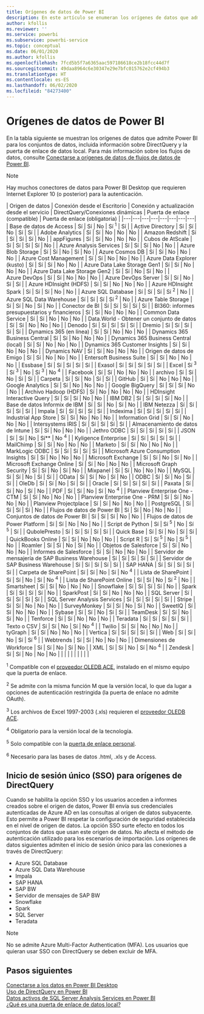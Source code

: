 ```yaml
---
title: Orígenes de datos de Power BI
description: En este artículo se enumeran los orígenes de datos que admite Power BI, incluida información sobre DirectQuery y la puerta de enlace de datos local.
author: kfollis
ms.reviewer: ''
ms.service: powerbi
ms.subservice: powerbi-service
ms.topic: conceptual
ms.date: 06/01/2020
ms.author: kfollis
ms.openlocfilehash: 7fcd5b5f7a6365aac597186618ce2b18fcc44d7f
ms.sourcegitcommit: 49daa8964c6e30347e29e7bfc015762e2cf494b3
ms.translationtype: HT
ms.contentlocale: es-ES
ms.lasthandoff: 06/02/2020
ms.locfileid: "84273400"
---
```

# <a name="power-bi-data-sources"></a>Orígenes de datos de Power BI

En la tabla siguiente se muestran los orígenes de datos que admite Power BI para los conjuntos de datos, incluida información sobre DirectQuery y la puerta de enlace de datos local. Para más información sobre los flujos de datos, consulte [Conectarse a orígenes de datos de flujos de datos de Power BI](../transform-model/service-dataflows-data-sources.md).

> [!NOTE]
> Hay muchos conectores de datos para Power BI Desktop que requieren Internet Explorer 10 (o posterior) para la autenticación. 


| Origen de datos | Conexión desde el Escritorio | Conexión y actualización desde el servicio | DirectQuery/Conexiones dinámicas | Puerta de enlace (compatible) | Puerta de enlace (obligatoria) |
|---|---|---|---|---|---|---|---|
| Base de datos de Access | Sí | Sí | No | Sí <sup>1</sup> | Sí |
| Active Directory | Sí | Sí | No | Sí | Sí |
| Adobe Analytics | Sí | Sí | No | No | No |
| Amazon Redshift | Sí | Sí | Sí | Sí | No |
| appFigures | Sí | Sí | No | No | No |
| Cubos de AtScale | Sí | Sí | Sí | Sí | No |
| Azure Analysis Services | Sí | Sí | Sí | No | No |
| Azure Blob Storage | Sí | Sí | No | Sí | No |
| Azure Cosmos DB | Sí | Sí | No | No | No |
| Azure Cost Management | Sí | Sí | No | No | No |
| Azure Data Explorer (kusto) | Sí | Sí | Sí | No | No |
| Azure Data Lake Storage Gen1 | Sí | Sí | No | No | No |
| Azure Data Lake Storage Gen2 | Sí | Sí | No | Sí | No |
| Azure DevOps | Sí | Sí | No | No | No |
| Azure DevOps Server | Sí | Sí | No | Sí | Sí |
| Azure HDInsight (HDFS) | Sí | Sí | No | No | No |
| Azure HDInsight Spark | Sí | Sí | Sí | No | No |
| Azure SQL Database | Sí | Sí | Sí | Sí <sup>2</sup> | No |
| Azure SQL Data Warehouse | Sí | Sí | Sí | Sí <sup>2</sup> | No |
| Azure Table Storage | Sí | Sí | No | Sí | No |
| Conector de BI | Sí | Sí | Sí | Sí | Sí |
| BI360: informes presupuestarios y financieros | Sí | Sí | No | No | No |
| Common Data Service | Sí | Sí | No | No | No |
| Data.World - Obtener un conjunto de datos | Sí | Sí | No | No | No |
| Denodo | Sí | Sí | Sí | Sí | Sí |
| Dremio | Sí | Sí | Sí | Sí | Sí |
| Dynamics 365 (en línea) | Sí | Sí | No | No | No |
| Dynamics 365 Business Central | Sí | Sí | No | No | No |
| Dynamics 365 Business Central (local) | Sí | Sí | No | No | No |
| Dynamics 365 Customer Insights | Sí | Sí | No | No | No |
| Dynamics NAV | Sí | Sí | No | No | No |
| Origen de datos de Emigo | Sí | Sí | No | No | No |
| Entersoft Business Suite | Sí | Sí | No | No | No |
| Essbase | Sí | Sí | Sí | Sí | Sí |
| Exasol | Sí | Sí | Sí | Sí | Sí |
| Excel | Sí <sup>3</sup> | Sí <sup>3</sup> | No | Sí <sup>3</sup> | No <sup>4</sup> |
| Facebook | Sí | Sí | No | No | No |
| archivo | Sí | Sí | No | Sí | Sí |
| Carpeta | Sí | Sí | No | Sí | Sí |
| GitHub | Sí | Sí | No | No | No |
| Google Analytics | Sí | Sí | No | No | No |
| Google BigQuery | Sí | Sí | Sí | No | No |
| Archivo Hadoop (HDFS) | Sí | No | No | No | No |
| HDInsight Interactive Query | Sí | Sí | Sí | No | No |
| IBM DB2 | Sí | Sí | Sí | Sí | No |
| Base de datos Informix de IBM | Sí | Sí | No | Sí | No |
| IBM Netezza | Sí | Sí | Sí | Sí | Sí |
| Impala | Sí | Sí | Sí | Sí | Sí |
| Indexima | Sí | Sí | Sí | Sí | Sí |
| Industrial App Store | Sí | Sí | No | No | No |
| Information Grid | Sí | Sí | No | No | No |
| Intersystems IRIS | Sí | Sí | Sí | Sí | Sí |
| Almacenamiento de datos de Intune | Sí | Sí | No | No | No |
| Jethro ODBC | Sí | Sí | Sí | Sí | Sí |
| JSON | Sí | Sí | No | Sí** | No <sup>4</sup> |
| Kyligence Enterprise | Sí | Sí | Sí | Sí | Sí |
| MailChimp | Sí | Sí | No | No | No |
| Marketo | Sí | Sí | No | No | No |
| MarkLogic ODBC | Sí | Sí | Sí | Sí | Sí |
| Microsoft Azure Consumption Insights | Sí | Sí | No | No | No |
| Microsoft Exchange | Sí | Sí | No | Sí | No |
| Microsoft Exchange Online | Sí | Sí | No | No | No |
| Microsoft Graph Security | Sí | Sí | No | Sí | No |
| Mixpanel | Sí | Sí | No | No | No |
| MySQL | Sí | Sí | No | Sí | Sí |
| OData | Sí | Sí | No | Sí | No |
| ODBC | Sí | Sí | No | Sí | Sí |
| OleDb | Sí | Sí | No | Sí | Sí |
| Oracle | Sí | Sí | Sí | Sí | Sí |
| Paxata | Sí | Sí | No | Sí | No |
| PDF | Sí | Sí | No | Sí | No <sup>4</sup> |
| Planview Enterprise One - CTM | Sí | Sí | No | No | No |
| Planview Enterprise One - PRM | Sí | Sí | No | No | No |
| Planview Projectplace | Sí | Sí | No | No | No |
| PostgreSQL | Sí | Sí | Sí | Sí | No |
| Flujos de datos de Power BI | Sí | Sí | No | No | No |
| Conjuntos de datos de Power BI | Sí | Sí | Sí | No | No |
| Flujos de datos de Power Platform | Sí | Sí | No | No | No |
| Script de Python | Sí | Sí <sup>5</sup> | No | Sí <sup>5</sup> | Sí |
| QubolePresto | Sí | Sí | Sí | Sí | Sí |
| Quick Base | Sí | Sí | No | Sí | Sí |
| QuickBooks Online | Sí | Sí | No | No | No |
| Script R | Sí | Sí <sup>5</sup> | No | Sí <sup>5</sup> | No |
| Roamler | Sí | Sí | No | Sí | No |
| Objetos de Salesforce | Sí | Sí | No | No | No |
| Informes de Salesforce | Sí | Sí | No | No | No |
| Servidor de mensajería de SAP Business Warehouse | Sí | Sí | Sí | Sí | Sí |
| Servidor de SAP Business Warehouse | Sí | Sí | Sí | Sí | Sí |
| SAP HANA | Sí | Sí | Sí | Sí | Sí |
| Carpeta de SharePoint | Sí | Sí | No | Sí | No <sup>4</sup> |
| Lista de SharePoint | Sí | Sí | No | Sí | No <sup>4</sup> |
| Lista de SharePoint Online | Sí | Sí | No | Sí <sup>2</sup> | No |
| Smartsheet | Sí | Sí | No | No | No |
| Snowflake | Sí | Sí | Sí | Sí | No |
| Spark | Sí | Sí | Sí | Sí | No |
| SparkPost | Sí | Sí | No | No | No |
| SQL Server | Sí | Sí | Sí | Sí | Sí |
| SQL Server Analysis Services | Sí | Sí | Sí | Sí | Sí |
| Stripe | Sí | Sí | No | No | No |
| SurveyMonkey | Sí | Sí | No | Sí | No |
| SweetIQ | Sí | Sí | No | No | No |
| Sybase | Sí | Sí | No | Sí | Sí |
| TeamDesk | Sí | Sí | No | Sí | No |
| Tenforce | Sí | Sí | No | No | No |
| Teradata | Sí | Sí | Sí | Sí | Sí |
| Texto o CSV | Sí | Sí | No | Sí | No <sup>4</sup> |
| Twilio | Sí | Sí | No | No | No |
| tyGraph | Sí | Sí | No | No | No |
| Vertica | Sí | Sí | Sí | Sí | Sí |
| Web | Sí | Sí | No | Sí | Sí <sup>6</sup> |
| Webtrends | Sí | Sí | No | No | No |
| Dimensiones de Workforce | Sí | Sí | No | Sí | No |
| XML | Sí | Sí | No | Sí | No <sup>4</sup> |
| Zendesk | Sí | Sí | No | No | No |
| | | | | | | | |

<sup>1</sup> Compatible con el [proveedor OLEDB ACE](https://www.microsoft.com/download/details.aspx?id=54920), instalado en el mismo equipo que la puerta de enlace.

<sup>2</sup> Se admite con la misma función M que la versión local, lo que da lugar a opciones de autenticación restringida (la puerta de enlace no admite OAuth).

<sup>3</sup> Los archivos de Excel 1997-2003 (.xls) requieren el [proveedor OLEDB ACE](https://www.microsoft.com/download/details.aspx?id=54920).

<sup>4</sup> Obligatorio para la versión local de la tecnología.

<sup>5</sup> Solo compatible con la [puerta de enlace personal](service-gateway-personal-mode.md).

<sup>6</sup> Necesario para las bases de datos .html, .xls y de Access.

## <a name="single-sign-on-sso-for-directquery-sources"></a>Inicio de sesión único (SSO) para orígenes de DirectQuery

Cuando se habilita la opción SSO y los usuarios acceden a informes creados sobre el origen de datos, Power BI envía sus credenciales autenticadas de Azure AD en las consultas al origen de datos subyacente. Esto permite a Power BI respetar la configuración de seguridad establecida en el nivel de origen de datos.
La opción SSO surte efecto en todos los conjuntos de datos que usan este origen de datos. No afecta el método de autenticación utilizado para los escenarios de importación. Los orígenes de datos siguientes admiten el inicio de sesión único para las conexiones a través de DirectQuery:

- Azure SQL Database
- Azure SQL Data Warehouse
- Impala
- SAP HANA
- SAP BW
- Servidor de mensajes de SAP BW
- Snowflake
- Spark
- SQL Server
- Teradata

> [!Note]
> No se admite Azure Multi-Factor Authentication (MFA). Los usuarios que quieran usar SSO con DirectQuery se deben excluir de MFA.

## <a name="next-steps"></a>Pasos siguientes

[Conectarse a los datos en Power BI Desktop](desktop-quickstart-connect-to-data.md)  
[Uso de DirectQuery en Power BI](desktop-directquery-about.md)  
[Datos activos de SQL Server Analysis Services en Power BI](sql-server-analysis-services-tabular-data.md)  
[¿Qué es una puerta de enlace de datos local?](service-gateway-onprem.md)  
